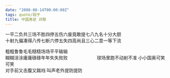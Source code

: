 ```yaml
---
date: "2008-08-14T00:00:00Z"
tags: quote/段子
title: 中国男足 对联
---
```


一平二负共三场不胜四停五伤六废竟敢提七八九名十分大胆  
十射九偏凑得八传七断六停五失四高尚且三心二意一等下流

粗粗鲁鲁毛毛糙糙场场平平输输  
糊糊涂涂庸庸碌碌年年失失败败
　　　　　　
球场里跑不动射不准 小小国奥可笑可笑  
对手前又击腹又踹裆 叫声老外提防提防

